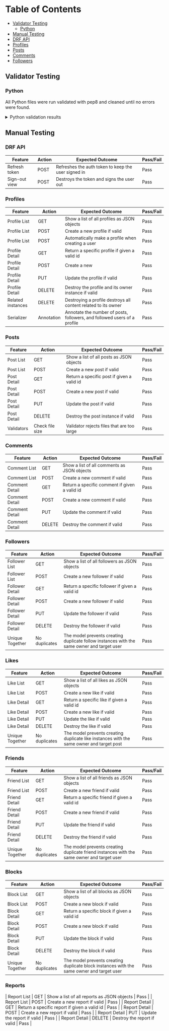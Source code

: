 # Table of Contents
* [Validator Testing](#validator-testing)
  * [Python](#python)
* [Manual Testing](#manual-testing)
* [DRF API](#drf-api)
* [Profiles](#profiles)
* [Posts](#posts)
* [Comments](#comments)
* [Followers](#followers)

## Validator Testing

### Python

All Python files were run validated with pep8 and cleaned until no errors were found.

<details>
<summary>Python validation results</summary>

![Python validation](documentation/pep8.png)
</details>

## Manual Testing

### DRF API
| Feature | Action | Expected Outcome | Pass/Fail |
| --- | --- | --- | --- |
| Refresh token | POST | Refreshes the auth token to keep the user signed in | Pass |
| Sign-out view | POST | Destroys the token and signs the user out | Pass |

### Profiles
| Feature | Action | Expected Outcome | Pass/Fail |
| --- | --- | --- | --- |
| Profile List | GET | Show a list of all profiles as JSON objects | Pass |
| Profile List | POST | Create a new profile if valid | Pass |
| Profile List | POST | Automatically make a profile when creating a user | Pass |
| Profile Detail | GET | Return a specific profile if given a valid id | Pass |
| Profile Detail | POST | Create a new | Pass |
| Profile Detail | PUT | Update the profile if valid | Pass |
| Profile Detail | DELETE | Destroy the profile and its owner instance if valid | Pass |
| Related instances | DELETE | Destroying a profile destroys all content related to its owner | Pass |
| Serializer | Annotation | Annotate the number of posts, followers, and followed users of a profile | Pass |

### Posts
| Feature | Action | Expected Outcome | Pass/Fail |
| --- | --- | --- | --- |
| Post List | GET | Show a list of all posts as JSON objects | Pass |
| Post List | POST | Create a new post if valid | Pass |
| Post Detail | GET | Return a specific post if given a valid id | Pass |
| Post Detail | POST | Create a new post if valid | Pass |
| Post Detail | PUT | Update the post if valid | Pass |
| Post Detail | DELETE | Destroy the post instance if valid | Pass |
| Validators | Check file size | Validator rejects files that are too large | Pass |

### Comments
| Feature | Action | Expected Outcome | Pass/Fail |
| --- | --- | --- | --- |
| Comment List | GET | Show a list of all comments as JSON objects | Pass |
| Comment List | POST | Create a new comment if valid | Pass |
| Comment Detail | GET | Return a specific comment if given a valid id | Pass |
| Comment Detail | POST | Create a new comment if valid | Pass |
| Comment Detail | PUT | Update the comment if valid | Pass |
| Comment Detail | DELETE | Destroy the comment if valid | Pass |

### Followers
| Feature | Action | Expected Outcome | Pass/Fail |
| --- | --- | --- | --- |
| Follower List | GET | Show a list of all followers as JSON objects | Pass |
| Follower List | POST | Create a new follower if valid | Pass |
| Follower Detail | GET | Return a specific follower if given a valid id | Pass |
| Follower Detail | POST | Create a new follower if valid | Pass |
| Follower Detail | PUT | Update the follower if valid | Pass |
| Follower Detail | DELETE | Destroy the follower if valid | Pass |
| Unique Together | No duplicates | The model prevents creating duplicate follow instances with the same owner and target user | Pass |

### Likes
| Feature | Action | Expected Outcome | Pass/Fail |
| --- | --- | --- | --- |
| Like List | GET | Show a list of all likes as JSON objects | Pass |
| Like List | POST | Create a new like if valid | Pass |
| Like Detail | GET | Return a specific like if given a valid id | Pass |
| Like Detail | POST | Create a new like if valid | Pass |
| Like Detail | PUT | Update the like if valid | Pass |
| Like Detail | DELETE | Destroy the like if valid | Pass |
| Unique Together | No duplicates | The model prevents creating duplicate like instances with the same owner and target post | Pass |

### Friends
| Feature | Action | Expected Outcome | Pass/Fail |
| --- | --- | --- | --- |
| Friend List | GET | Show a list of all friends as JSON objects | Pass |
| Friend List | POST | Create a new friend if valid | Pass |
| Friend Detail | GET | Return a specific friend if given a valid id | Pass |
| Friend Detail | POST | Create a new friend if valid | Pass |
| Friend Detail | PUT | Update the friend if valid | Pass |
| Friend Detail | DELETE | Destroy the friend if valid | Pass |
| Unique Together | No duplicates | The model prevents creating duplicate friend instances with the same owner and target user | Pass |

### Blocks
| Feature | Action | Expected Outcome | Pass/Fail |
| --- | --- | --- | --- |
| Block List | GET | Show a list of all blocks as JSON objects | Pass |
| Block List | POST | Create a new block if valid | Pass |
| Block Detail | GET | Return a specific block if given a valid id | Pass |
| Block Detail | POST | Create a new block if valid | Pass |
| Block Detail | PUT | Update the block if valid | Pass |
| Block Detail | DELETE | Destroy the block if valid | Pass |
| Unique Together | No duplicates | The model prevents creating duplicate block instances with the same owner and target user | Pass |

### Reports
| Report List | GET | Show a list of all reports as JSON objects | Pass |
| Report List | POST | Create a new report if valid | Pass |
| Report Detail | GET | Return a specific report if given a valid id | Pass |
| Report Detail | POST | Create a new report if valid | Pass |
| Report Detail | PUT | Update the report if valid | Pass |
| Report Detail | DELETE | Destroy the report if valid | Pass |